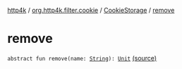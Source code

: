 [http4k](../../index.md) / [org.http4k.filter.cookie](../index.md) / [CookieStorage](index.md) / [remove](./remove.md)

# remove

`abstract fun remove(name: `[`String`](https://kotlinlang.org/api/latest/jvm/stdlib/kotlin/-string/index.html)`): `[`Unit`](https://kotlinlang.org/api/latest/jvm/stdlib/kotlin/-unit/index.html) [(source)](https://github.com/http4k/http4k/blob/master/http4k-core/src/main/kotlin/org/http4k/filter/cookie/clientCookies.kt#L19)